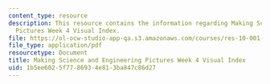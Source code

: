 ```yaml
---
content_type: resource
description: This resource contains the information regarding Making Science and Engineering
  Pictures Week 4 Visual Index.
file: https://ol-ocw-studio-app-qa.s3.amazonaws.com/courses/res-10-001-making-science-and-engineering-pictures-a-practical-guide-to-presenting-your-work-spring-2016/1b5ee6025f7786934e813ba847c86d27_MITRES_10_001S16_VI_Wk4.pdf
file_type: application/pdf
resourcetype: Document
title: Making Science and Engineering Pictures Week 4 Visual Index
uid: 1b5ee602-5f77-8693-4e81-3ba847c86d27
---
```

